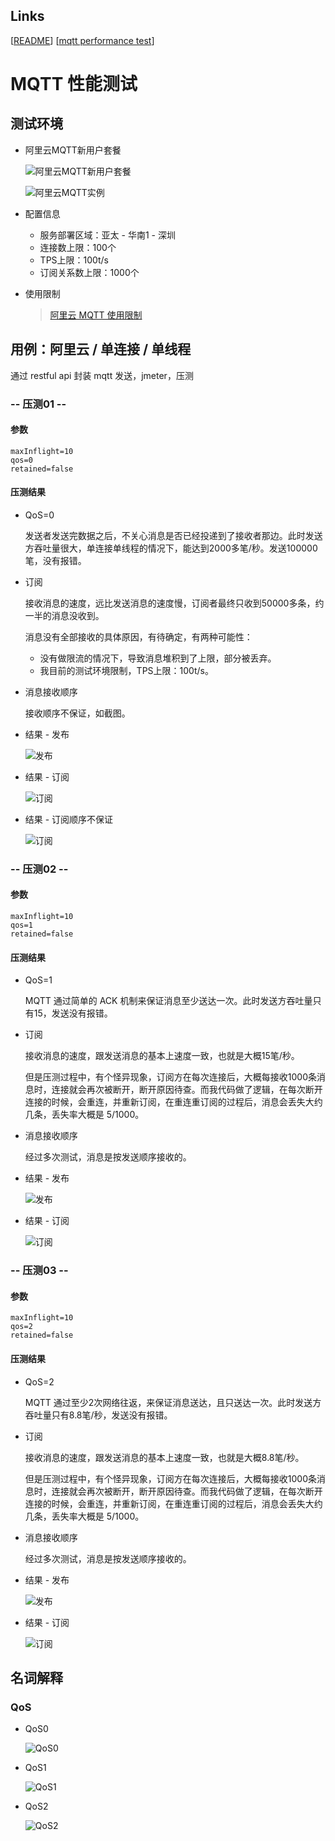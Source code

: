## Links
[[README](../README.md)]
[[mqtt performance test](<../doc/mqtt performance test.md>)]

# MQTT 性能测试

## 测试环境

- 阿里云MQTT新用户套餐

    ![阿里云MQTT新用户套餐](<./mqtt performance test/aliyun-mqtt-price-newuser-01.jpg>)

    ![阿里云MQTT实例](<./mqtt performance test/aliyun-mqtt-instance-02.jpg>)

- 配置信息

  - 服务部署区域：亚太 - 华南1 - 深圳
  - 连接数上限：100个
  - TPS上限：100t/s
  - 订阅关系数上限：1000个

- 使用限制

    > [阿里云 MQTT 使用限制](https://help.aliyun.com/document_detail/63620.html?spm=a2c4g.11186623.2.14.17e871d7qjPHSj#concept-63620-zh)

## 用例：阿里云 / 单连接 / 单线程

通过 restful api 封装 mqtt 发送，jmeter，压测

### -- 压测01 --

#### 参数

```
maxInflight=10
qos=0
retained=false
```

#### 压测结果

- QoS=0

    发送者发送完数据之后，不关心消息是否已经投递到了接收者那边。此时发送方吞吐量很大，单连接单线程的情况下，能达到2000多笔/秒。发送100000笔，没有报错。

- 订阅

    接收消息的速度，远比发送消息的速度慢，订阅者最终只收到50000多条，约一半的消息没收到。
    
    消息没有全部接收的具体原因，有待确定，有两种可能性：

     - 没有做限流的情况下，导致消息堆积到了上限，部分被丢弃。
     - 我目前的测试环境限制，TPS上限：100t/s。

- 消息接收顺序

    接收顺序不保证，如截图。

- 结果 - 发布

    ![发布](<./mqtt performance test/perftest01-01-01.jpg>)

- 结果 - 订阅

    ![订阅](<./mqtt performance test/perftest01-01-02.jpg>)

- 结果 - 订阅顺序不保证

    ![订阅](<./mqtt performance test/perftest01-01-03.jpg>)

### -- 压测02 --

#### 参数

```
maxInflight=10
qos=1
retained=false
```

#### 压测结果

- QoS=1

    MQTT 通过简单的 ACK 机制来保证消息至少送达一次。此时发送方吞吐量只有15，发送没有报错。

- 订阅

    接收消息的速度，跟发送消息的基本上速度一致，也就是大概15笔/秒。

    但是压测过程中，有个怪异现象，订阅方在每次连接后，大概每接收1000条消息时，连接就会再次被断开，断开原因待查。而我代码做了逻辑，在每次断开连接的时候，会重连，并重新订阅，在重连重订阅的过程后，消息会丢失大约几条，丢失率大概是 5/1000。

- 消息接收顺序

    经过多次测试，消息是按发送顺序接收的。

- 结果 - 发布

    ![发布](<./mqtt performance test/perftest01-02-01.jpg>)

- 结果 - 订阅

    ![订阅](<./mqtt performance test/perftest01-02-02.jpg>)

### -- 压测03 --

#### 参数

```
maxInflight=10
qos=2
retained=false
```

#### 压测结果

- QoS=2

    MQTT 通过至少2次网络往返，来保证消息送达，且只送达一次。此时发送方吞吐量只有8.8笔/秒，发送没有报错。

- 订阅

    接收消息的速度，跟发送消息的基本上速度一致，也就是大概8.8笔/秒。

    但是压测过程中，有个怪异现象，订阅方在每次连接后，大概每接收1000条消息时，连接就会再次被断开，断开原因待查。而我代码做了逻辑，在每次断开连接的时候，会重连，并重新订阅，在重连重订阅的过程后，消息会丢失大约几条，丢失率大概是 5/1000。

- 消息接收顺序

    经过多次测试，消息是按发送顺序接收的。

- 结果 - 发布

    ![发布](<./mqtt performance test/perftest01-03-01.jpg>)

- 结果 - 订阅

    ![订阅](<./mqtt performance test/perftest01-03-02.jpg>)

## 名词解释

### QoS

- QoS0

    ![QoS0](<./mqtt performance test/qos0.webp>)

- QoS1

    ![QoS1](<./mqtt performance test/qos1.webp>)

- QoS2

    ![QoS2](<./mqtt performance test/qos2.webp>)




